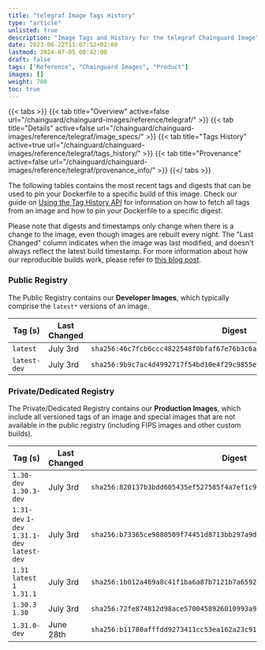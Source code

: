 ```yaml
---
title: "telegraf Image Tags History"
type: "article"
unlisted: true
description: "Image Tags and History for the telegraf Chainguard Image"
date: 2023-06-22T11:07:52+02:00
lastmod: 2024-07-05 00:42:00
draft: false
tags: ["Reference", "Chainguard Images", "Product"]
images: []
weight: 700
toc: true
---
```


{{< tabs >}}
{{< tab title="Overview" active=false url="/chainguard/chainguard-images/reference/telegraf/" >}}
{{< tab title="Details" active=false url="/chainguard/chainguard-images/reference/telegraf/image_specs/" >}}
{{< tab title="Tags History" active=true url="/chainguard/chainguard-images/reference/telegraf/tags_history/" >}}
{{< tab title="Provenance" active=false url="/chainguard/chainguard-images/reference/telegraf/provenance_info/" >}}
{{</ tabs >}}

The following tables contains the most recent tags and digests that can be used to pin your Dockerfile to a specific build of this image. Check our guide on [Using the Tag History API](/chainguard/chainguard-images/using-the-tag-history-api/) for information on how to fetch all tags from an image and how to pin your Dockerfile to a specific digest.

Please note that digests and timestamps only change when there is a change to the image, even though images are rebuilt every night. The "Last Changed" column indicates when the image was last modified, and doesn't always reflect the latest build timestamp. For more information about how our reproducible builds work, please refer to [this blog post](https://www.chainguard.dev/unchained/reproducing-chainguards-reproducible-image-builds).

### Public Registry
The Public Registry contains our **Developer Images**, which typically comprise the `latest*` versions of an image.

| Tag (s)       | Last Changed | Digest                                                                    |
|---------------|--------------|---------------------------------------------------------------------------|
|  `latest`     | July 3rd     | `sha256:46c7fcb6ccc4822548f0bfaf67e76b3c6ad130581349b5ee7f4e748ae175232b` |
|  `latest-dev` | July 3rd     | `sha256:9b9c7ac4d4992717f54bd10e4f29c9855ee433188d42587c2462bd6a1a7e8044` |


### Private/Dedicated Registry
The Private/Dedicated Registry contains our **Production Images**, which include all versioned tags of an image and special images that are not available in the public registry (including FIPS images and other custom builds).

| Tag (s)                                       | Last Changed | Digest                                                                    |
|-----------------------------------------------|--------------|---------------------------------------------------------------------------|
|  `1.30-dev` `1.30.3-dev`                      | July 3rd     | `sha256:820137b3bdd605435ef527585f4a7ef1c9e29e291f358568eab33a56594d6cf7` |
|  `1.31-dev` `1-dev` `1.31.1-dev` `latest-dev` | July 3rd     | `sha256:b73365ce9880509f74451d8713bb297a9da65b16e6205d97d67162f7a574a079` |
|  `1.31` `latest` `1` `1.31.1`                 | July 3rd     | `sha256:1b012a469a8c41f1ba6a87b7121b7a659224a36ee2efbd8a893169f13c020ff1` |
|  `1.30.3` `1.30`                              | July 3rd     | `sha256:72fe874812d98ace5700458926010993a9461d4d5907737311db5ff0fc4b8fc8` |
|  `1.31.0-dev`                                 | June 28th    | `sha256:b11780afffdd9273411cc53ea162a23c9199ae46420df650a030dd261602af47` |

